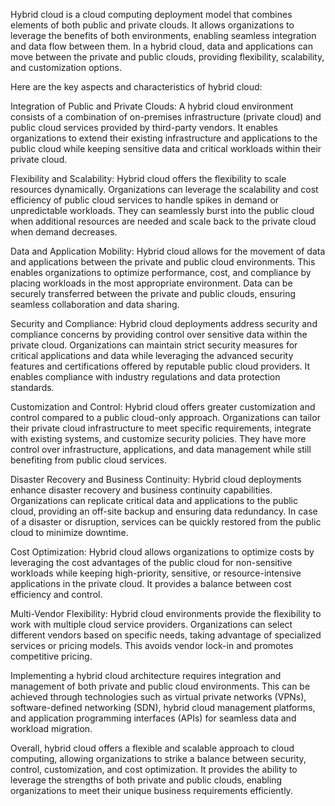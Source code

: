 Hybrid cloud is a cloud computing deployment model that combines elements of both public and private clouds. It allows organizations to leverage the benefits of both environments, enabling seamless integration and data flow between them. In a hybrid cloud, data and applications can move between the private and public clouds, providing flexibility, scalability, and customization options.

Here are the key aspects and characteristics of hybrid cloud:

Integration of Public and Private Clouds: A hybrid cloud environment consists of a combination of on-premises infrastructure (private cloud) and public cloud services provided by third-party vendors. It enables organizations to extend their existing infrastructure and applications to the public cloud while keeping sensitive data and critical workloads within their private cloud.

Flexibility and Scalability: Hybrid cloud offers the flexibility to scale resources dynamically. Organizations can leverage the scalability and cost efficiency of public cloud services to handle spikes in demand or unpredictable workloads. They can seamlessly burst into the public cloud when additional resources are needed and scale back to the private cloud when demand decreases.

Data and Application Mobility: Hybrid cloud allows for the movement of data and applications between the private and public cloud environments. This enables organizations to optimize performance, cost, and compliance by placing workloads in the most appropriate environment. Data can be securely transferred between the private and public clouds, ensuring seamless collaboration and data sharing.

Security and Compliance: Hybrid cloud deployments address security and compliance concerns by providing control over sensitive data within the private cloud. Organizations can maintain strict security measures for critical applications and data while leveraging the advanced security features and certifications offered by reputable public cloud providers. It enables compliance with industry regulations and data protection standards.

Customization and Control: Hybrid cloud offers greater customization and control compared to a public cloud-only approach. Organizations can tailor their private cloud infrastructure to meet specific requirements, integrate with existing systems, and customize security policies. They have more control over infrastructure, applications, and data management while still benefiting from public cloud services.

Disaster Recovery and Business Continuity: Hybrid cloud deployments enhance disaster recovery and business continuity capabilities. Organizations can replicate critical data and applications to the public cloud, providing an off-site backup and ensuring data redundancy. In case of a disaster or disruption, services can be quickly restored from the public cloud to minimize downtime.

Cost Optimization: Hybrid cloud allows organizations to optimize costs by leveraging the cost advantages of the public cloud for non-sensitive workloads while keeping high-priority, sensitive, or resource-intensive applications in the private cloud. It provides a balance between cost efficiency and control.

Multi-Vendor Flexibility: Hybrid cloud environments provide the flexibility to work with multiple cloud service providers. Organizations can select different vendors based on specific needs, taking advantage of specialized services or pricing models. This avoids vendor lock-in and promotes competitive pricing.

Implementing a hybrid cloud architecture requires integration and management of both private and public cloud environments. This can be achieved through technologies such as virtual private networks (VPNs), software-defined networking (SDN), hybrid cloud management platforms, and application programming interfaces (APIs) for seamless data and workload migration.

Overall, hybrid cloud offers a flexible and scalable approach to cloud computing, allowing organizations to strike a balance between security, control, customization, and cost optimization. It provides the ability to leverage the strengths of both private and public clouds, enabling organizations to meet their unique business requirements efficiently.






